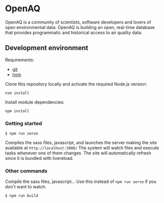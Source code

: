 # OpenAQ 


OpenAQ is a community of scientists, software developers and lovers of open environmental data. OpenAQ is building an open, real-time database that provides programmatic and historical access to air quality data.

## Development environment

Requirements:

- [git](https://git-scm.com)
- [nvm](https://github.com/creationix/nvm)

Clone this repository locally and activate the required Node.js version:

```
nvm install
```

Install module dependencies:

```
npm install
```

### Getting started

```
$ npm run serve
```

Compiles the sass files, javascript, and launches the server making the site available at `http://localhost:3000/`
The system will watch files and execute tasks whenever one of them changes.
The site will automatically refresh since it is bundled with livereload.

### Other commands

Compile the sass files, javascript... Use this instead of `npm run serve` if you don't want to watch.

```
$ npm run build
```
